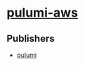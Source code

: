 # [pulumi-aws](https://pypi.org/project/pulumi-aws)



## Publishers
- [pulumi](https://pypi.org/user/pulumi)

